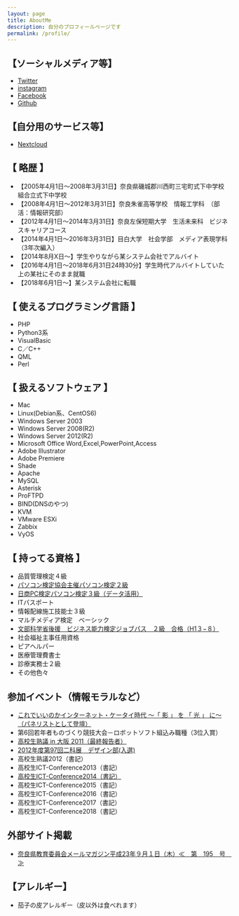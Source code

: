 ```yaml
---
layout: page
title: AboutMe
description: 自分のプロフィールページです
permalink: /profile/
---
```


## 【ソーシャルメディア等】
* [Twitter](https://twitter.com/k636174)
* [instagram](https://www.instagram.com/k636174/)
* [Facebook](https://www.facebook.com/K636174)
* [Github](https://github.com/k636174)

## 【自分用のサービス等】
* [Nextcloud](https://nocix253.k636174.net "Nextcloud")

## 【 略歴 】
* 【2005年4月1日～2008年3月31日】奈良県磯城郡川西町三宅町式下中学校組合立式下中学校
* 【2008年4月1日～2012年3月31日】奈良朱雀高等学校　情報工学科　（部活：情報研究部）
* 【2012年4月1日～2014年3月31日】奈良左保短期大学　生活未来科　ビジネスキャリアコース
* 【2014年4月1日～2016年3月31日】目白大学　社会学部　メディア表現学科（3年次編入）
* 【2014年8月X日～】学生やりながら某システム会社でアルバイト
* 【2016年4月1日～2018年6月31日24時30分】学生時代アルバイトしていた上の某社にそのまま就職
* 【2018年6月1日～】某システム会社に転職

## 【 使えるプログラミング言語 】
* PHP
* Python3系
* VisualBasic
* C／C++
* QML
* Perl

## 【 扱えるソフトウェア 】
* Mac
* Linux(Debian系、CentOS6)
* Windows Server 2003
* Windows Server 2008(R2)
* Windows Server 2012(R2)
* Microsoft Office Word,Excel,PowerPoint,Access
* Adobe Illustrator
* Adobe Premiere
* Shade
* Apache
* MySQL
* Asterisk
* ProFTPD
* BIND(DNSのやつ)
* KVM
* VMware ESXi
* Zabbix
* VyOS

## 【 持ってる資格 】
* 品質管理検定４級
* [パソコン検定協会主催パソコン検定２級](http://www.pken.com/examination/scene2q.html)
* [日商PC検定パソコン検定３級（データ活用）](http://www.kentei.ne.jp/pc/hani/3qhani.html)
* ITパスポート
* 情報配線施工技能士３級
* マルチメディア検定　ベーシック
* [文部科学省後援　ビジネス能力検定ジョブパス　２級　合格（H1３−８）](http://bken.sgec.or.jp/about/revision.html)
* 社会福祉主事任用資格
* ピアヘルパー
* 医療管理費書士
* 診療実務士２級
* その他色々

## 参加イベント（情報モラルなど）

* [これでいいのかインターネット・ケータイ時代 ～「 影 」 を 「 光 」 に～（パネリストとして登壇）](http://nara-tenichi.jp/manage/files/sinpo8youkou.pdf)
* 第6回若年者ものづくり競技大会－ロボットソフト組込み職種（3位入賞）
* [高校生熟議 in 大阪 2011（最終報告者）](http://www.ema.or.jp/education/events/jukugi/2011_osaka/)
* [2012年度第97回二科展　デザイン部(入選)](http://www.nikaten.com/nikaten_gl/information/tenranjouhou/nika97/index.html)
* 高校生熟議2012（書記）
* 高校生ICT-Conference2013（書記）
* [高校生ICT-Conference2014（書記）](https://www.ema.or.jp/education/events/hicof/2014/index.html)
* 高校生ICT-Conference2015（書記）
* 高校生ICT-Conference2016（書記）
* 高校生ICT-Conference2017（書記）
* 高校生ICT-Conference2018（書記）

## 外部サイト掲載
* [奈良県教育委員会メールマガジン平成23年９月１日（木）≪　第　195　号　≫](http://www.pref.nara.jp/kyoikuk/mailmaga/html/230901/1950346.html#yume)

## 【アレルギー】
* 茄子の皮アレルギー（皮以外は食べれます）
